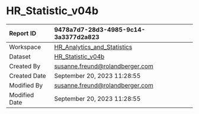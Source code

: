 



# HR_Statistic_v04b

|Report ID|9478a7d7-28d3-4985-9c14-3a3377d2a823|
| :--- | :--- |
|Workspace|[HR_Analytics_and_Statistics](../Workspaces/HR_Analytics_and_Statistics.md)|
|Dataset|[HR_Statistic_v04b](../Datasets/HR_Statistic_v04b.md)|
|Created By|susanne.freund@rolandberger.com|
|Created Date|September 20, 2023 11:28:55|
|Modified By|susanne.freund@rolandberger.com|
|Modified Date|September 20, 2023 11:28:55|
